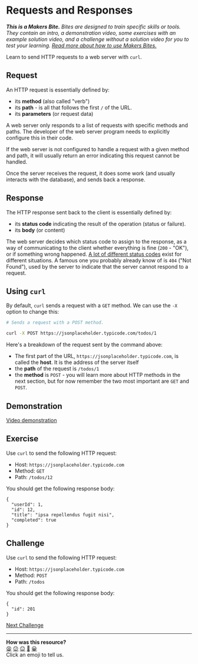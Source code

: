 # Requests and Responses

_**This is a Makers Bite.** Bites are designed to train specific skills or
tools. They contain an intro, a demonstration video, some exercises with an
example solution video, and a challenge without a solution video for you to test
your learning. [Read more about how to use Makers
Bites.](https://github.com/makersacademy/course/blob/main/labels/bites.md)_

Learn to send HTTP requests to a web server with `curl`.

## Request

An HTTP request is essentially defined by:
  * its **method** (also called "verb")
  * its **path** - is all that follows the first `/` of the URL.
  * its **parameters** (or request data)

A web server only responds to a list of requests with specific methods and paths. The developer of the web server program needs to explicitly configure this in their code.

If the web server is not configured to handle a request with a given method and path, it will usually return an error indicating this request cannot be handled.

Once the server receives the request, it does some work (and usually interacts with the database), and sends back a response.

## Response

The HTTP response sent back to the client is essentially defined by:
  * its **status code** indicating the result of the operation (status or failure).
  * its **body** (or content)

The web server decides which status code to assign to the response, as a way of communicating to the client whether everything is fine (`200` - "OK"), or if something wrong happened. [A lot of different status codes](https://developer.mozilla.org/en-US/docs/Web/HTTP/Status) exist for different situations. A famous one you probably already know of is `404` ("Not Found"), used by the server to indicate that the server cannot respond to a request.

## Using `curl`

By default, `curl` sends a request with a `GET` method. We can use the `-X` option to change this:

```bash
# Sends a request with a POST method.

curl -X POST https://jsonplaceholder.typicode.com/todos/1
```

Here's a breakdown of the request sent by the command above:
  * The first part of the URL, `https://jsonplaceholder.typicode.com`, is called the **host**. It is the address of the server itself
  * the **path** of the request is `/todos/1`
  * the **method** is `POST` - you will learn more about HTTP methods in the next section, but for now remember the two most important are `GET` and `POST`.

## Demonstration

[Video demonstration](https://www.youtube.com/watch?v=KBLWw-0HbpU&t=646s)

## Exercise

Use `curl` to send the following HTTP request:
  * Host: `https://jsonplaceholder.typicode.com`
  * Method: `GET`
  * Path: `/todos/12`

You should get the following response body:
```
{
  "userId": 1,
  "id": 12,
  "title": "ipsa repellendus fugit nisi",
  "completed": true
}
```

<!-- OMITTED -->

## Challenge

Use `curl` to send the following HTTP request:
  * Host: `https://jsonplaceholder.typicode.com`
  * Method: `POST`
  * Path: `/todos`

You should get the following response body:
```
{
  "id": 201
}
```


[Next Challenge](03_request_parameters.md)

<!-- BEGIN GENERATED SECTION DO NOT EDIT -->

---

**How was this resource?**  
[😫](https://airtable.com/shrUJ3t7KLMqVRFKR?prefill_Repository=makersacademy%2Fweb-applications-in-python&prefill_File=http_bites%2F02_requests_and_responses.md&prefill_Sentiment=😫) [😕](https://airtable.com/shrUJ3t7KLMqVRFKR?prefill_Repository=makersacademy%2Fweb-applications-in-python&prefill_File=http_bites%2F02_requests_and_responses.md&prefill_Sentiment=😕) [😐](https://airtable.com/shrUJ3t7KLMqVRFKR?prefill_Repository=makersacademy%2Fweb-applications-in-python&prefill_File=http_bites%2F02_requests_and_responses.md&prefill_Sentiment=😐) [🙂](https://airtable.com/shrUJ3t7KLMqVRFKR?prefill_Repository=makersacademy%2Fweb-applications-in-python&prefill_File=http_bites%2F02_requests_and_responses.md&prefill_Sentiment=🙂) [😀](https://airtable.com/shrUJ3t7KLMqVRFKR?prefill_Repository=makersacademy%2Fweb-applications-in-python&prefill_File=http_bites%2F02_requests_and_responses.md&prefill_Sentiment=😀)  
Click an emoji to tell us.

<!-- END GENERATED SECTION DO NOT EDIT -->

